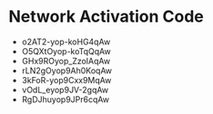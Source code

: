 # Network Activation Code
* o2AT2-yop-koHG4qAw
* O5QXtOyop-koTqQqAw
* GHx9ROyop_ZzoIAqAw
* rLN2gOyop9Ah0KoqAw
* 3kFoR-yop9Cxx9MqAw
* vOdL_eyop9JV-2gqAw
* RgDJhuyop9JPr6cqAw